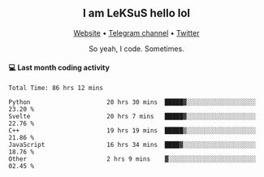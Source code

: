<h2 align="center">I am LeKSuS hello lol</h2>
<div align="center">
  <a href="https://leksus.net">Website</a> •
  <a href="https://t.me/leksus_was_here">Telegram channel</a> •
  <a href="https://twitter.com/___LeKSuS___">Twitter</a>
</div>
<p align="center">So yeah, I code. Sometimes.</p>

#### :computer: Last month coding activity
<!--START_SECTION:waka-->

```text
Total Time: 86 hrs 12 mins

Python                     20 hrs 30 mins  █████▓░░░░░░░░░░░░░░░░░░░   23.20 %
Svelte                     20 hrs 7 mins   █████▓░░░░░░░░░░░░░░░░░░░   22.76 %
C++                        19 hrs 19 mins  █████▒░░░░░░░░░░░░░░░░░░░   21.86 %
JavaScript                 16 hrs 34 mins  ████▓░░░░░░░░░░░░░░░░░░░░   18.76 %
Other                      2 hrs 9 mins    ▓░░░░░░░░░░░░░░░░░░░░░░░░   02.45 %
```

<!--END_SECTION:waka-->
